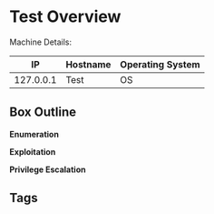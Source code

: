 # Test Overview

Machine Details:

|IP|Hostname|Operating System|
|---|---|---|
|127.0.0.1|Test|OS|

## Box Outline

**Enumeration**



**Exploitation**



**Privilege Escalation**


## Tags

